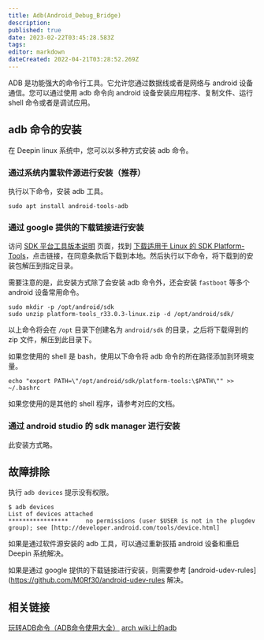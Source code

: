 ```yaml
---
title: Adb(Android_Debug_Bridge)
description: 
published: true
date: 2023-02-22T03:45:28.583Z
tags: 
editor: markdown
dateCreated: 2022-04-21T03:28:52.269Z
---
```


ADB 是功能强大的命令行工具。它允许您通过数据线或者是网络与 android 设备通信。您可以通过使用 adb 命令向 android 设备安装应用程序、复制文件、运行 shell 命令或者是调试应用。

## adb 命令的安装

在 Deepin linux 系统中，您可以以多种方式安装 adb 命令。

### 通过系统内置软件源进行安装（推荐）

执行以下命令，安装 adb 工具。

``` shell
sudo apt install android-tools-adb
```

### 通过 google 提供的下载链接进行安装

访问 [SDK 平台工具版本说明](https://developer.android.com/studio/releases/platform-tools) 页面，找到 [下载适用于 Linux 的 SDK Platform-Tools](https://dl.google.com/android/repository/platform-tools-latest-linux.zip)，点击链接，在同意条款后下载到本地。然后执行以下命令，将下载到的安装包解压到指定目录。

需要注意的是，此安装方式除了会安装 adb 命令外，还会安装 `fastboot` 等多个 android 设备常用命令。

``` shell
sudo mkdir -p /opt/android/sdk
sudo unzip platform-tools_r33.0.3-linux.zip -d /opt/android/sdk/
```

以上命令将会在 `/opt` 目录下创建名为 `android/sdk` 的目录，之后将下载得到的 zip 文件，解压到此目录下。

如果您使用的 shell 是 bash，使用以下命令将 adb 命令的所在路径添加到环境变量。

```
echo "export PATH=\"/opt/android/sdk/platform-tools:\$PATH\"" >> ~/.bashrc
```

如果您使用的是其他的 shell 程序，请参考对应的文档。

### 通过 android studio 的 sdk manager 进行安装

此安装方式略。

## 故障排除

执行 `adb devices` 提示没有权限。

```
$ adb devices
List of devices attached
*****************     no permissions (user $USER is not in the plugdev group); see [http://developer.android.com/tools/device.html]
```

如果是通过软件源安装的 adb 工具，可以通过重新拔插 android 设备和重启 Deepin 系统解决。

如果是通过 google 提供的下载链接进行安装，则需要参考 [android-udev-rules](https://github.com/M0Rf30/android-udev-rules 解决。

## 相关链接
[玩转ADB命令（ADB命令使用大全）](https://blog.csdn.net/zhonglunshun/article/details/78362439)
[arch wiki上的adb](https://wiki.archlinux.org/index.php/Android_Debug_Bridge)